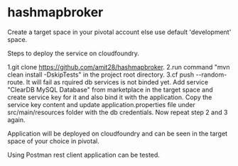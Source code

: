 # hashmapbroker


Create a target space in your pivotal account else use default 'development' space.

Steps to deploy the service on cloudfoundry.

1.git clone https://github.com/amit28/hashmapbroker.
2.run command "mvn clean install -DskipTests" in the project root directory.
3.cf push --random-route.
It will fail as rquired db services is not binded yet. Add service "ClearDB MySQL Database" from marketplace in the target space and create service key for it and also bind it with the application. Copy the service key content and update application.properties file under src/main/resources folder with the db credentials.
Now repeat step 2 and 3 again.

Application will be deployed on cloudfoundry and can be seen in the target space of your choice in pivotal.

Using Postman rest client application can be tested.
